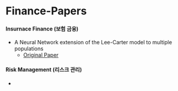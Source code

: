 # Finance-Papers

#### Insurnace Finance (보험 금융)

- A Neural Network extension of the Lee-Carter model to multiple populations
  - [Original Paper](./papers/Richman_and_Wuthrich_AAS_2021.pdf)



#### Risk Management (리스크 관리)

- 